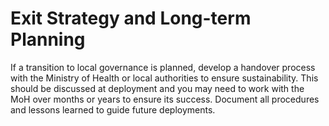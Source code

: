# Exit Strategy and Long-term Planning

If a transition to local governance is planned, develop a handover process with the Ministry of Health or local authorities to ensure sustainability. This should be discussed at deployment and you may need to work with the MoH over months or years to ensure its success. Document all procedures and lessons learned to guide future deployments.
